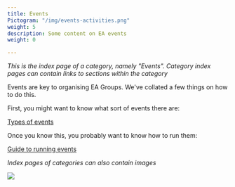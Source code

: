 ```yaml
---
title: Events
Pictogram: "/img/events-activities.png"
weight: 5
description: Some content on EA events
weight: 0

---
```

_This is the index page of a category, namely "Events". Category index pages can contain links to sections within the category_

Events are key to organising EA Groups. We've collated a few things on how to do this.

First, you might want to know what sort of events there are:

[Types of events](/events/types_of_events)

Once you know this, you probably want to know how to run them:

[Guide to running events](/events/guide-to-running-events)

_Index pages of categories can also contain images_

![](/img/job-opportunity-2_orig.png)
